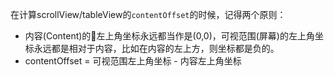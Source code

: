 在计算scrollView/tableView的`contentOffset`的时候，记得两个原则：

- 内容(Content)的左上角坐标永远都当作是(0,0)，可视范围(屏幕)的左上角坐标永远都是相对于内容，比如在内容的左上方，则坐标都是负的。
- contentOffset = 可视范围左上角坐标 - 内容左上角坐标